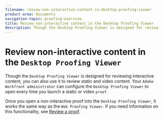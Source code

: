 ```yaml
---
filename: review-non-interactive-content-in-desktop-proofing-viewer
product-area: documents
navigation-topic: proofing-overview
title: Review non-interactive content in the Desktop Proofing Viewer
description: Though the Desktop Proofing Viewer is designed for reviewing interactive content, you can also use it to review static and video content. Your Adobe Workfront administrator can configure the Desktop Proofing Viewer to open every time you launch a static or video proof.
---
```


# Review non-interactive content in the `Desktop Proofing Viewer`

Though the `Desktop Proofing Viewer` is designed for reviewing interactive content, you can also use it to review static and video content. Your `Adobe Workfront administrator` can configure the `Desktop Proofing Viewer` to open every time you launch a static or video `proof`.

Once you open a non-interactive proof into the `Desktop Proofing Viewer`, it works the same way as the `Web Proofing Viewer`. If you need information on this functionality, see [Review a proof](../../../review-and-approve-work/proofing/reviewing-proofs-within-workfront/review-a-proof/review-a-proof.md).

